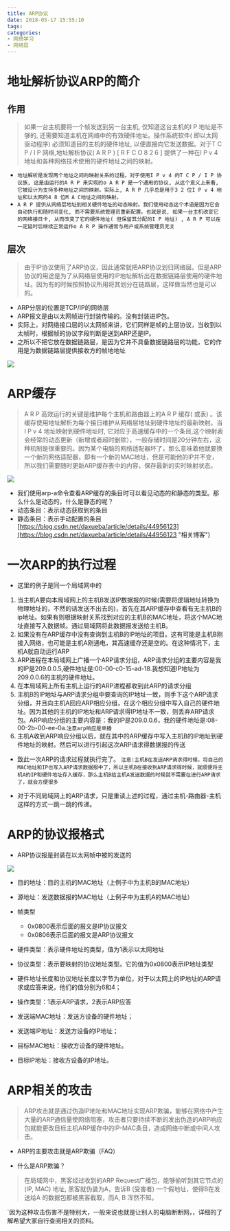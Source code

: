 ```yaml
---
title: ARP协议
date: 2018-05-17 15:55:10
tags: 
categories: 
- 网络学习
- 网络层
---
```


# 地址解析协议ARP的简介

## 作用

> 如果一台主机要将一个帧发送到另一台主机, 仅知道这台主机的I P 地址是不够的, 还需要知道主机在网络中的有效硬件地址。操作系统软件( 即以太网驱动程序) 必须知道目的主机的硬件地址, 以便直接向它发送数据。对于T C P / I P 网络,地址解析协议( A R P ) [ R F C O 8 2 6 ] 提供了一种在I P v 4 地址和各种网络技术使用的硬件地址之间的映射。

 - ``地址解析是发现两个地址之间的映射关系的过程。对于使用I P v 4 的T C P / I P 协议族, 这是由运行的A R P 来实现的o A R P 是一个通用的协议, 从这个意义上来看, 它被设计为支持多种地址之间的映射。实际上, A R P 几乎总是用于3 2 位I P v 4 地址和以太网的4 8 位M A C地址之间的映射。``
 - ``A R P 提供从网络层地址到相关硬件地址的动态映射。我们使用动态这个术语是因为它会自动执行和随时间变化, 而不需要系统管理员重新配置。也就是说, 如果一台主机改变它的网络接日卡, 从而改变了它的硬件地址( 但保留其分配的I P 地址) , A R P 可以在一定延时后继续正常运作o A R P 操作通常与用户或系统管理员无关``

## 层次

> 由于IP协议使用了ARP协议，因此通常就把ARP协议划归网络层。但是ARP协议的用途是为了从网络层使用的IP地址解析出在数据链路层使用的硬件地址。因为有的时候按照协议所用将其划分在链路层，这样做当然也是可以的。

- ARP分层的位置是TCP/IP的网络层
- ARP报文是由以太网帧进行封装传输的。没有封装进IP包。
- 实际上，对网络接口层的以太网帧来讲，它们同样是帧的上层协议，当收到以太帧时，根据帧的协议字段判断是送到ARP还是IP。
- 之所以不把它放在数据链路层，是因为它并不具备数据链路层的功能，它的作用是为数据链路层提供接收方的帧地地址

![](https://i.imgur.com/xBQ6vYT.jpg)

# ARP缓存

> A R P 高效运行的关键是维护每个主机和路由器上的A R P 缓存( 或表) 。该缓存使用地址解析为每个接日维护从网络层地址到硬件地址的最新映射。当I P v 4 地址映射到硬件地址时, 它对应于高速缓存中的一个条目,这个映射表会经常的动态更新（新增或者超时删除），一般存储时间是20分钟左右，这种机制是很重要的。因为某个电脑的网络适配器坏了，那么意味着他就要换一个新的网络适配器，即有一个新的MAC地址，但是可能他的IP并不变，所以我们需要随时更新ARP缓存表中的内容，保存最新的实时映射状态。

![](https://i.imgur.com/gEzcHVc.jpg)

 - 我们使用arp-a命令查看ARP缓存的条目时可以看见动态的和静态的类型。那么什么是动态的，什么是静态的呢？
  - 动态条目：表示动态获取到的条目
  - 静态条目：表示手动配置的条目
[https://blog.csdn.net/daxueba/article/details/44956123](https://blog.csdn.net/daxueba/article/details/44956123 "相关博客")

# 一次ARP的执行过程

- 这里的例子是同一个局域网中的

1. 当主机A要向本局域网上的主机B发送IP数据报的时候(需要将逻辑地址转换为物理地址的，不然的话发送不出去的)，首先在其ARP缓存中查看有无主机B的ip地址。如果有则根据映射关系找到对应的主机B的MAC地址，将这个MAC地址直接写入数据帧。通过局域网将此数据报发送给主机B。
2. 如果没有在ARP缓存中没有查询到主机B的IP地址的项目。这有可能是主机B刚接入网络，也可能是主机A刚通电，其高速缓存还是空的。在这种情况下，主机A就自动运行ARP
3. ARP进程在本局域网上广播一个ARP请求分组，ARP请求分组的主要内容是我的IP是209.0.0.5,硬件地址是:00-00-c0-15-ad-18.我想知道IP地址为209.0.0.6的主机的硬件地址。
4. 在本局域网上所有主机上运行的ARP进程都收到此ARP的请求分组
5. 主机B的IP地址与ARP请求分组中要查询的IP地址一致，则手下这个ARP请求分组，并且向主机A回应ARP相应分组，在这个相应分组中写入自己的硬件地址。因为其他的主机的IP地址和ARP请求得IP地址不一致，则丢弃ARP请求包。ARP响应分组的主要内容是：我的IP是209.0.0.6，我的硬件地址是:08-00-2b-00-ee-0a.`注意arp响应是单播`
6. 主机A收到ARP响应分组以后，就在其中的ARP缓存中写入主机B的IP地址到硬件地址的映射。然后可以进行引起这次ARP请求得数据报的传送

- 致此一次ARP的请求过程就执行完了。
`注意:主机B在发送ARP请求得时候，将自己的MAC地址和IP也写入ARP请求数据报中了，所以主机B在接收到ARP请求得时候，就顺便将主机A的IP和硬件地址存入缓存，那么主机B给主机A发送数据的时候就不需要在进行ARP请求了，就会方便很多`

- 对于不同局域网上的ARP请求，只是重读上述的过程，通过主机-路由器-主机这样的方式一跳一跳的传递。

# ARP的协议报格式

- ARP协议报是封装在以太网帧中被的发送的

![](https://i.imgur.com/dRc4KKI.jpg)

- 目的地址：目的主机的MAC地址（上例子中为主机B的MAC地址）

- 源地址：发送数据报的MAC地址（上例子中为主机A的MAC地址）

- 帧类型
  - 0x0800表示后面的报文是IP协议报文
  - 0x0806表示后面的报文是ARP协议报文
- 硬件类型：表示硬件地址的类型，值为1表示以太网地址

- 协议类型：表示要映射的协议地址类型。它的值为0x0800表示IP地址类型

- 硬件地址长度和协议地址长度以字节为单位，对于以太网上的IP地址的ARP请求或应答来说，他们的值分别为6和4；

- 操作类型：1表示ARP请求，2表示ARP应答
 
- 发送端MAC地址：发送方设备的硬件地址；

- 发送端IP地址：发送方设备的IP地址；

- 目标MAC地址：接收方设备的硬件地址。

- 目标IP地址：接收方设备的IP地址。

# ARP相关的攻击

> ARP攻击就是通过伪造IP地址和MAC地址实现ARP欺骗，能够在网络中产生大量的ARP通信量使网络阻塞，攻击者只要持续不断的发出伪造的ARP响应包就能更改目标主机ARP缓存中的IP-MAC条目，造成网络中断或中间人攻击。

- ARP的主要攻击就是ARP欺骗（FAQ）

 - 什么是ARP欺骗？
 
 > 在局域网中，黑客经过收到的ARP Request广播包，能够偷听到其它节点的 (IP, MAC) 地址, 黑客就伪装为A，告诉B (受害者) 一个假地址，使得B在发送给A 的数据包都被黑客截取，而A, B 浑然不知。

 `因为这种攻击伤害不是特别大，一般来说也就是让别人的电脑断断网，，详细的了解希望大家自行查阅相关的资料。
    
  
